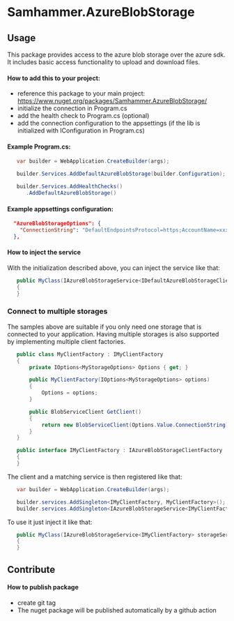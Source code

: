 ﻿# Samhammer.AzureBlobStorage

## Usage
This package provides access to the azure blob storage over the azure sdk. It includes basic access functionality to upload and download files.

#### How to add this to your project:
- reference this package to your main project: https://www.nuget.org/packages/Samhammer.AzureBlobStorage/
- initialize the connection in Program.cs
- add the health check to Program.cs (optional)
- add the connection configuration to the appsettings (if the lib is initialized with IConfiguration in Program.cs)

#### Example Program.cs:
```csharp
   var builder = WebApplication.CreateBuilder(args);

   builder.Services.AddDefaultAzureBlobStorage(builder.Configuration);

   builder.Services.AddHealthChecks()
      .AddDefaultAzureBlobStorage()
```

#### Example appsettings configuration:
```json
  "AzureBlobStorageOptions": {
    "ConnectionString": "DefaultEndpointsProtocol=https;AccountName=xxxxxx;AccountKey=xxxxxx;EndpointSuffix=core.windows.net"
  },
```

#### How to inject the service

With the initialization described above, you can inject the service like that:
```csharp
   public MyClass(IAzureBlobStorageService<IDefaultAzureBlobStorageClientFactory> storageService)
   {
   }
```

### Connect to multiple storages

The samples above are suitable if you only need one storage that is connected to your application. Having multiple storages is also supported by implementing multiple client factories.

```csharp
   public class MyClientFactory : IMyClientFactory
   {
       private IOptions<MyStorageOptions> Options { get; }

       public MyClientFactory(IOptions<MyStorageOptions> options)
       {
           Options = options;
       }

       public BlobServiceClient GetClient()
       {
           return new BlobServiceClient(Options.Value.ConnectionString);
       }
   }

   public interface IMyClientFactory : IAzureBlobStorageClientFactory
   {
   }
```
The client and a matching service is then registered like that:

```csharp
   var builder = WebApplication.CreateBuilder(args);

   builder.services.AddSingleton<IMyClientFactory, MyClientFactory>();
   builder.services.AddSingleton<IAzureBlobStorageService<IMyClientFactory>, AzureBlobStorageService<IMyClientFactory>>();
```

To use it just inject it like that:

```csharp
   public MyClass(IAzureBlobStorageService<IMyClientFactory> storageService)
   {
   }
```

## Contribute

#### How to publish package
- create git tag
- The nuget package will be published automatically by a github action
